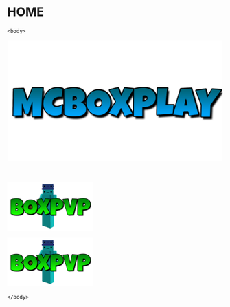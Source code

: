 # HOME
<html>
	<head>
		<title>MCBOXPLAY</title>
	</head>

	<body>

<center><p><img src="MCBOXPLAY.png" width="500"></p></center>


<br>
<a href="https://szym0neek.github.io/BOXPVP/" target="_blank">
<p><img src="BOXPVP SKIN.png" width="200"></p>
</a>



<central><a href="https://szym0neek.github.io/BOXPVP/" target="_blank">
<p><img src="BOXPVP SKIN.png" width="200"></p>
</a></central>


	</body>
</html>
